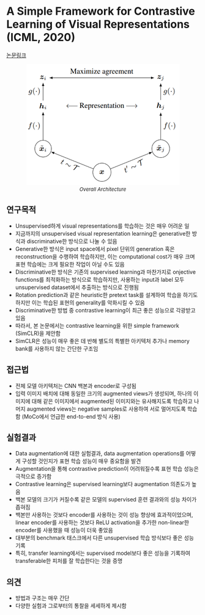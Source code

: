 # A Simple Framework for Contrastive Learning of Visual Representations (ICML, 2020)

[논문링크](http://proceedings.mlr.press/v119/chen20j.html)

<p align="center">
    <img width="400" alt='fig1' src="./img/04_12_01.png?raw=true"></br>
    <em><font size=2>Overall Architecture</font></em>
</p>

## 연구목적
- Unsupervised하게 visual representations를 학습하는 것은 매우 어려운 일
- 지금까지의 unsupervised visual representation learning은 generative한 방식과 discriminative한 방식으로 나눌 수 있음
- Generative한 방식은 input space에서 pixel 단위의 generation 혹은 reconstruction을 수행하여 학습하지만, 이는 computational cost가 매우 크며 표현 학습에는 크게 필요한 작업이 아닐 수도 있음
- Discriminative한 방식은 기존의 supervised learning과 마찬가지로 onjective functions를 최적화하는 방식으로 학습하지만, 사용하는 input과 label 모두 unsupervised dataset에서 추출하는 방식으로 진행됨
- Rotation prediction과 같은 heuristic한 pretext task를 설계하여 학습을 하기도 하지만 이는 학습된 표현의 generality를 악화시킬 수 있음
- Discriminative한 방법 중 contrastive learning이 최근 좋은 성능으로 각광받고 있음
- 따라서, 본 논문에서는 contrastive learning을 위한 simple framework (SimCLR)을 제안함
- SimCLR은 성능이 매우 좋은 데 반해 별도의 특별한 아키텍처 추가나 memory bank를 사용하지 않는 간단한 구조임

## 접근법
- 전체 모델 아키텍처는 CNN 백본과 encoder로 구성됨
- 입력 이미지 배치에 대해 동일한 크기의 augmented views가 생성되며, 하나의 이미지에 대해 같은 이미지에서 augmented된 이미지와는 유사해지도록 학습하고 나머지 augmented views는 negative samples로 사용하여 서로 멀어지도록 학습함 (MoCo에서 언급한 end-to-end 방식 사용)

## 실험결과
- Data augmentation에 대한 실험결과, data augmentation operations를 어떻게 구성할 것인지가 표현 학습 성능이 매우 중요함을 발견
- Augmentation을 통해 contrastive prediction이 어려워질수록 표현 학습 성능은 극적으로 증가함
- Contrastive learning은 supervised learning보다 augmentation 의존도가 높음
- 백본 모델의 크기가 커질수록 같은 모델의 supervised 훈련 결과와의 성능 차이가 좁혀짐
- 백본만 사용하는 것보다 encoder를 사용하는 것이 성능 향상에 효과적이었으며, linear encoder를 사용하는 것보다 ReLU activation을 추가한 non-linear한 encoder를 사용했을 때 성능이 더욱 좋았음
- 대부분의 benchmark 태스크에서 다른 unsupervised 학습 방식보다 좋은 성능 기록
- 특히, transfer learning에서는 supervised model보다 좋은 성능을 기록하여 transferable한 피처를 잘 학습한다는 것을 증명

## 의견
- 방법과 구조는 매우 간단
- 다양한 실험과 그로부터의 통찰을 세세하게 제시함